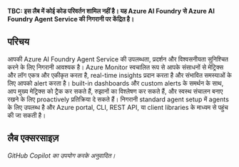 **TBC: इस लैब में कोई कोड परिवर्तन शामिल नहीं है। यह Azure AI Foundry से Azure AI Foundry Agent Service की निगरानी पर केंद्रित है।**

## परिचय

आपकी Azure AI Foundry Agent Service की उपलब्धता, प्रदर्शन और विश्वसनीयता सुनिश्चित करने के लिए निगरानी आवश्यक है। Azure Monitor स्वचालित रूप से आपके संसाधनों से मेट्रिक्स और लॉग एकत्र और एकीकृत करता है, real-time insights प्रदान करता है और संभावित समस्याओं के लिए आपको alert करता है। built-in dashboards और custom alerts के समर्थन के साथ, आप मुख्य मेट्रिक्स को ट्रैक कर सकते हैं, रुझानों का विश्लेषण कर सकते हैं, और स्वस्थ संचालन बनाए रखने के लिए proactively प्रतिक्रिया दे सकते हैं। निगरानी standard agent setup में agents के लिए उपलब्ध है और Azure portal, CLI, REST API, या client libraries के माध्यम से पहुंच की जा सकती है।

## लैब एक्सरसाइज़

<!-- **ये निर्देश पूर्ण नहीं हैं और समाप्त करने की आवश्यकता है**

1. `monitoring.py` फाइल खोलें।

2. कोड की समीक्षा करें और Azure AI Foundry Agent Service के लिए एकत्र किए जा रहे मुख्य मेट्रिक्स की पहचान करें।

3. किसी भी critical मेट्रिक्स के लिए custom alerts implement करें जिनके लिए तत्काल ध्यान देने की आवश्यकता है।

4. विभिन्न scenarios का simulation करके monitoring setup का परीक्षण करें और सत्यापित करें कि alerts अपेक्षा के अनुसार trigger हो रहे हैं। -->

*GitHub Copilot का उपयोग करके अनुवादित।*
